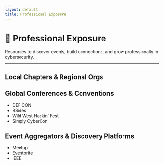 ```yaml
---
layout: default
title: Professional Exposure
---
```


# 🤝 Professional Exposure

Resources to discover events, build connections, and grow professionally in cybersecurity.

---

## Local Chapters & Regional Orgs

## Global Conferences & Conventions
- DEF CON
- BSides
- Wild West Hackin’ Fest
- Simply CyberCon

## Event Aggregators & Discovery Platforms
- Meetup
- Eventbrite
- IEEE
